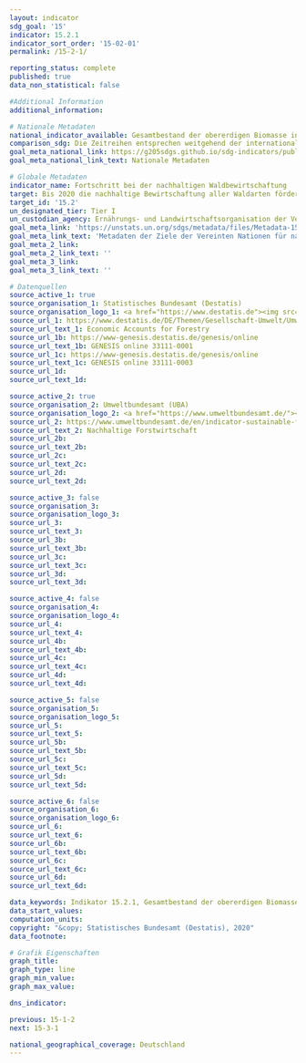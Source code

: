 ```yaml
---
layout: indicator
sdg_goal: '15'
indicator: 15.2.1
indicator_sort_order: '15-02-01'
permalink: /15-2-1/

reporting_status: complete
published: true
data_non_statistical: false

#Additional Information
additional_information: 

# Nationale Metadaten
national_indicator_available: Gesamtbestand der obererdigen Biomasse in Wäldern <br> Waldfläche in Schutzgebieten <br> Jährliche Veränderung der Waldfläche <br> Waldflächen mit einem unabhängig geprüften Wald-Management-System
comparison_sdg: Die Zeitreihen entsprechen weitgehend der internationalen Metadatenbeschreibung. Nur der Subindikator "Proportion of forest area under a long term forest management plan" ist nicht darstellbar
goal_meta_national_link: https://g205sdgs.github.io/sdg-indicators/public/MetaDe/15.2.1.pdf
goal_meta_national_link_text: Nationale Metadaten

# Globale Metadaten
indicator_name: Fortschritt bei der nachhaltigen Waldbewirtschaftung
target: Bis 2020 die nachhaltige Bewirtschaftung aller Waldarten fördern, die Entwaldung beenden, geschädigte Wälder wiederherstellen und die Aufforstung und Wiederaufforstung weltweit beträchtlich erhöhen
target_id: '15.2'
un_designated_tier: Tier I
un_custodian_agency: Ernährungs- und Landwirtschaftsorganisation der Vereinten Nationen (FAO)
goal_meta_link: 'https://unstats.un.org/sdgs/metadata/files/Metadata-15-02-01.pdf'
goal_meta_link_text: 'Metadaten der Ziele der Vereinten Nationen für nachhaltige Entwicklung'
goal_meta_2_link: 
goal_meta_2_link_text: ''
goal_meta_3_link: 
goal_meta_3_link_text: ''

# Datenquellen
source_active_1: true
source_organisation_1: Statistisches Bundesamt (Destatis)
source_organisation_logo_1: <a href="https://www.destatis.de"><img src="https://g205sdgs.github.io/sdg-indicators/public/logos/destatis.png" alt="Logo destatis" /></a>
source_url_1: https://www.destatis.de/DE/Themen/Gesellschaft-Umwelt/Umwelt/Publikationen/Querschnitt-Sonstiges/waldgesamtrechnung-tabellenband-5852102167004.html
source_url_text_1: Economic Accounts for Forestry
source_url_1b: https://www-genesis.destatis.de/genesis/online
source_url_text_1b: GENESIS online 33111-0001
source_url_1c: https://www-genesis.destatis.de/genesis/online
source_url_text_1c: GENESIS online 33111-0003
source_url_1d: 
source_url_text_1d: 

source_active_2: true
source_organisation_2: Umweltbundesamt (UBA)
source_organisation_logo_2: <a href="https://www.umweltbundesamt.de/"><img src="https://g205sdgs.github.io/sdg-indicators/public/logos/uba.png" alt="Logo uba" /></a>
source_url_2: https://www.umweltbundesamt.de/en/indicator-sustainable-forestry
source_url_text_2: Nachhaltige Forstwirtschaft
source_url_2b: 
source_url_text_2b: 
source_url_2c: 
source_url_text_2c: 
source_url_2d: 
source_url_text_2d: 

source_active_3: false
source_organisation_3: 
source_organisation_logo_3: 
source_url_3: 
source_url_text_3: 
source_url_3b: 
source_url_text_3b: 
source_url_3c: 
source_url_text_3c: 
source_url_3d: 
source_url_text_3d: 

source_active_4: false
source_organisation_4: 
source_organisation_logo_4: 
source_url_4: 
source_url_text_4: 
source_url_4b: 
source_url_text_4b: 
source_url_4c: 
source_url_text_4c: 
source_url_4d: 
source_url_text_4d: 

source_active_5: false
source_organisation_5: 
source_organisation_logo_5: 
source_url_5: 
source_url_text_5: 
source_url_5b: 
source_url_text_5b: 
source_url_5c: 
source_url_text_5c: 
source_url_5d: 
source_url_text_5d: 

source_active_6: false
source_organisation_6: 
source_organisation_logo_6: 
source_url_6: 
source_url_text_6: 
source_url_6b: 
source_url_text_6b: 
source_url_6c: 
source_url_text_6c: 
source_url_6d: 
source_url_text_6d: 

data_keywords: Indikator 15.2.1, Gesamtbestand der obererdigen Biomasse in Wäldern, Waldfläche in Schutzgebieten, Jährliche Veränderung der Waldfläche, Waldflächen mit einem unabhängig geprüften Wald-Management-System, Ernährungs- und Landwirtschaftsorganisation der Vereinten Nationen (FAO)
data_start_values:
computation_units: 
copyright: "&copy; Statistisches Bundesamt (Destatis), 2020"
data_footnote: 

# Grafik Eigenschaften
graph_title: 
graph_type: line
graph_min_value: 
graph_max_value: 

dns_indicator: 

previous: 15-1-2
next: 15-3-1

national_geographical_coverage: Deutschland
---
```



